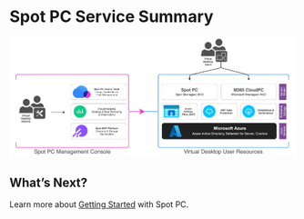 <meta name="robots" content="noindex">

# Spot PC Service Summary

<img src="/spot-pc/_media/getting-started-service-summary-01.png" />


## What’s Next?

Learn more about [Getting Started](spot-pc/getting-started) with Spot PC.
